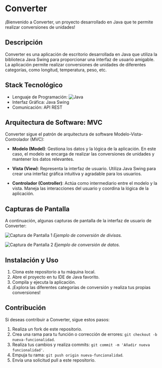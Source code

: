 # Converter

¡Bienvenido a Converter, un proyecto desarrollado en Java que te permite realizar conversiones de unidades!

## Descripción

Converter es una aplicación de escritorio desarrollada en Java que utiliza la biblioteca Java Swing para proporcionar una interfaz de usuario amigable. La aplicación permite realizar conversiones de unidades de diferentes categorías, como longitud, temperatura, peso, etc.

## Stack Tecnológico

- Lenguaje de Programación: ![Java](https://cdn.icon-icons.com/icons2/2415/PNG/48/java_original_wordmark_logo_icon_146459.png)
- Interfaz Gráfica: Java Swing
- Comunicación: API REST

## Arquitectura de Software: MVC

Converter sigue el patrón de arquitectura de software Modelo-Vista-Controlador (MVC):

- **Modelo (Model)**: Gestiona los datos y la lógica de la aplicación. En este caso, el modelo se encarga de realizar las conversiones de unidades y mantener los datos relevantes.

- **Vista (View)**: Representa la interfaz de usuario. Utiliza Java Swing para crear una interfaz gráfica intuitiva y agradable para los usuarios.

- **Controlador (Controller)**: Actúa como intermediario entre el modelo y la vista. Maneja las interacciones del usuario y coordina la lógica de la aplicación.

## Capturas de Pantalla

A continuación, algunas capturas de pantalla de la interfaz de usuario de Converter:

![Captura de Pantalla 1](https://i.imgur.com/557Nhne.png)
*Ejemplo de conversión de divisas.*

![Captura de Pantalla 2](https://i.imgur.com/dEUwfTu.png)
*Ejemplo de conversión de datos.*

## Instalación y Uso

1. Clona este repositorio a tu máquina local.
2. Abre el proyecto en tu IDE de Java favorito.
3. Compila y ejecuta la aplicación.
4. ¡Explora las diferentes categorías de conversión y realiza tus propias conversiones!

## Contribución

Si deseas contribuir a Converter, sigue estos pasos:

1. Realiza un fork de este repositorio.
2. Crea una rama para tu función o corrección de errores: `git checkout -b nueva-funcionalidad`.
3. Realiza tus cambios y realiza commits: `git commit -m 'Añadir nueva funcionalidad'`.
4. Empuja tu rama: `git push origin nueva-funcionalidad`.
5. Envía una solicitud pull a este repositorio.